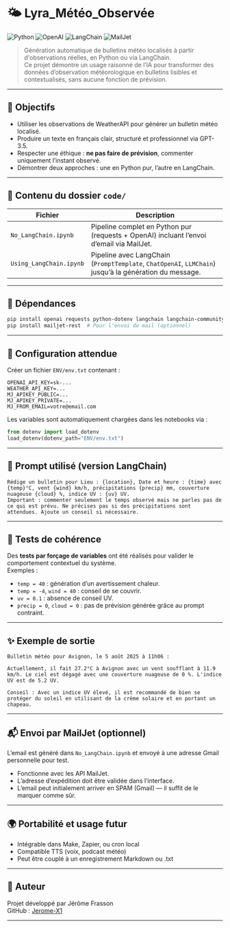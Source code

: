 # 🌤️ Lyra_Météo_Observée

![Python](https://img.shields.io/badge/Python-3.10+-blue?logo=python&logoColor=white)
![OpenAI](https://img.shields.io/badge/OpenAI-GPT--3.5-blueviolet?logo=openai&logoColor=white)
![LangChain](https://img.shields.io/badge/LangChain-ChatPromptTemplate-success?logo=github&logoColor=white)
![MailJet](https://img.shields.io/badge/MailJet-API_Ready-orange?logo=maildotru&logoColor=white)


> Génération automatique de bulletins météo localisés à partir d'observations réelles, en Python ou via LangChain.  
> Ce projet démontre un usage raisonné de l’IA pour transformer des données d’observation météorologique en bulletins lisibles et contextualisés, sans aucune fonction de prévision.

---

## 🧭 Objectifs

- Utiliser les observations de WeatherAPI pour générer un bulletin météo localisé.
- Produire un texte en français clair, structuré et professionnel via GPT-3.5.
- Respecter une éthique : **ne pas faire de prévision**, commenter uniquement l’instant observé.
- Démontrer deux approches : une en Python pur, l’autre en LangChain.

---

## 📁 Contenu du dossier `code/`

| Fichier | Description |
|--------|-------------|
| `No_LangChain.ipynb` | Pipeline complet en Python pur (requests + OpenAI) incluant l’envoi d’email via MailJet. |
| `Using_LangChain.ipynb` | Pipeline avec LangChain (`PromptTemplate`, `ChatOpenAI`, `LLMChain`) jusqu’à la génération du message. |

---

## 🔗 Dépendances

```bash
pip install openai requests python-dotenv langchain langchain-community
pip install mailjet-rest  # Pour l'envoi de mail (optionnel)
```

---

## 🔐 Configuration attendue

Créer un fichier `ENV/env.txt` contenant :

```
OPENAI_API_KEY=sk-...
WEATHER_API_KEY=...
MJ_APIKEY_PUBLIC=...
MJ_APIKEY_PRIVATE=...
MJ_FROM_EMAIL=votre@email.com
```

Les variables sont automatiquement chargées dans les notebooks via :

```python
from dotenv import load_dotenv
load_dotenv(dotenv_path="ENV/env.txt")
```

---

## 🧠 Prompt utilisé (version LangChain)

```text
Rédige un bulletin pour Lieu : {location}, Date et heure : {time} avec {temp}°C, vent {wind} km/h, précipitations {precip} mm, couverture nuageuse {cloud} %, indice UV : {uv} UV.
Important : commenter seulement le temps observé mais ne parles pas de ce qui est prévu. Ne précises pas si des précipitations sont attendues. Ajoute un conseil si nécessaire.
```

---

## 🧪 Tests de cohérence

Des **tests par forçage de variables** ont été réalisés pour valider le comportement contextuel du système.  
Exemples :

- `temp = 40` : génération d’un avertissement chaleur.
- `temp = -4`, `wind = 40` : conseil de se couvrir.
- `uv = 0.1` : absence de conseil UV.
- `precip = 0`, `cloud = 0` : pas de prévision générée grâce au prompt contraint.

---

## ✨ Exemple de sortie

```text
Bulletin météo pour Avignon, le 5 août 2025 à 11h06 :

Actuellement, il fait 27.2°C à Avignon avec un vent soufflant à 11.9 km/h. Le ciel est dégagé avec une couverture nuageuse de 0 %. L'indice UV est de 5.2 UV.

Conseil : Avec un indice UV élevé, il est recommandé de bien se protéger du soleil en utilisant de la crème solaire et en portant un chapeau.
```

---

## 📬 Envoi par MailJet (optionnel)

L’email est généré dans `No_LangChain.ipynb` et envoyé à une adresse Gmail personnelle pour test.

- Fonctionne avec les API MailJet.
- L’adresse d’expédition doit être validée dans l’interface.
- L’email peut initialement arriver en SPAM (Gmail) — il suffit de le marquer comme sûr.

---

## 🌍 Portabilité et usage futur

- Intégrable dans Make, Zapier, ou cron local
- Compatible TTS (voix, podcast météo)
- Peut être couplé à un enregistrement Markdown ou .txt

---

## 👤 Auteur

Projet développé par Jérôme Frasson  
GitHub : [Jerome-X1](https://github.com/Jerome-openclassroom)

---
